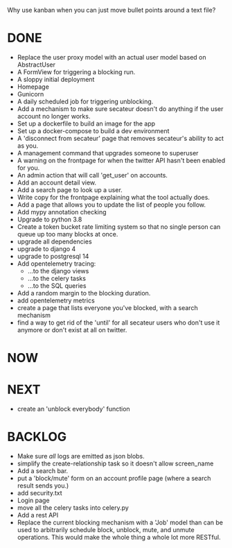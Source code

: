 Why use kanban when you can just move bullet points around a text file?

DONE
====
- Replace the user proxy model with an actual user model based on AbstractUser
- A FormView for triggering a blocking run.
- A sloppy initial deployment
- Homepage
- Gunicorn
- A daily scheduled job for triggering unblocking.
- Add a mechanism to make sure secateur doesn't do anything if the user account no longer works.
- Set up a dockerfile to build an image for the app
- Set up a docker-compose to build a dev environment
- A 'disconnect from secateur' page that removes secateur's ability to act as you.
- A management command that upgrades someone to superuser
- A warning on the frontpage for when the twitter API hasn't been enabled for you.
- An admin action that will call 'get_user' on accounts.
- Add an account detail view.
- Add a search page to look up a user.
- Write copy for the frontpage explaining what the tool actually does.
- Add a page that allows you to update the list of people you follow.
- Add mypy annotation checking
- Upgrade to python 3.8
- Create a token bucket rate limiting system so that no single person can queue up too many blocks at once.
- upgrade all dependencies
- upgrade to django 4
- upgrade to postgresql 14
- Add opentelemetry tracing:
  - ...to the django views
  - ...to the celery tasks
  - ...to the SQL queries
- Add a random margin to the blocking duration.
- add opentelemetry metrics
- create a page that lists everyone you've blocked, with a search mechanism
- find a way to get rid of the 'until' for all secateur users who don't use it anymore or don't exist at all on twitter.

NOW
===


NEXT
====
- create an 'unblock everybody' function

BACKLOG
=======

- Make sure *all* logs are emitted as json blobs.
- simplify the create-relationship task so it doesn't allow screen_name
- Add a search bar.
- put a 'block/mute' form on an account profile page (where a search result sends you.)
- add security.txt
- Login page
- move all the celery tasks into celery.py
- Add a rest API
- Replace the current blocking mechanism with a 'Job' model than can be used
  to arbitrarily schedule block, unblock, mute, and unmute operations. This
  would make the whole thing a whole lot more RESTful.
